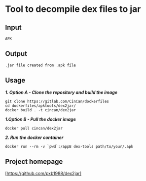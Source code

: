 # Tool to decompile dex files to jar

## Input

```
APK
```

## Output

```
.jar file created from .apk file

```

## Usage


***1. Option A - Clone the repository and build the image***

```
git clone https://gitlab.com/CinCan/dockerfiles
cd dockerfiles/apktools/dex2jar/
docker build . -t cincan/dex2jar
```

***1.Option B - Pull the docker image*** 

```
docker pull cincan/dex2jar
```

***2. Run the docker container***

```
docker run --rm -v `pwd`:/appB dex-tools path/to/your/.apk

```

## Project homepage


[https://github.com/pxb1988/dex2jar]
